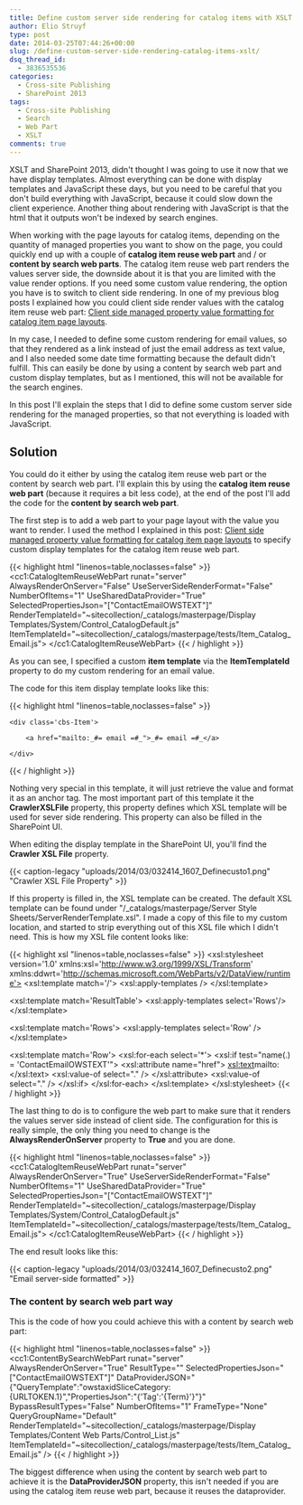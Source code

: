 ```yaml
---
title: Define custom server side rendering for catalog items with XSLT
author: Elio Struyf
type: post
date: 2014-03-25T07:44:26+00:00
slug: /define-custom-server-side-rendering-catalog-items-xslt/
dsq_thread_id:
  - 3836535536
categories:
  - Cross-site Publishing
  - SharePoint 2013
tags:
  - Cross-site Publishing
  - Search
  - Web Part
  - XSLT
comments: true
---
```


XSLT and SharePoint 2013, didn't thought I was going to use it now that we have display templates. Almost everything can be done with display templates and JavaScript these days, but you need to be careful that you don't build everything with JavaScript, because it could slow down the client experience. Another thing about rendering with JavaScript is that the html that it outputs won't be indexed by search engines.

When working with the page layouts for catalog items, depending on the quantity of managed properties you want to show on the page, you could quickly end up with a couple of **catalog item reuse web part** and / or **content by search web parts**. The catalog item reuse web part renders the values server side, the downside about it is that you are limited with the value render options. If you need some custom value rendering, the option you have is to switch to client side rendering. In one of my previous blog posts I explained how you could client side render values with the catalog item reuse web part: [Client side managed property value formatting for catalog item page layouts](https://www.eliostruyf.com/client-side-managed-property-value-formatting-catalog-item-page-layouts/).

In my case, I needed to define some custom rendering for email values, so that they rendered as a link instead of just the email address as text value, and I also needed some date time formatting because the default didn't fulfill. This can easily be done by using a content by search web part and custom display templates, but as I mentioned, this will not be available for the search engines.

In this post I'll explain the steps that I did to define some custom server side rendering for the managed properties, so that not everything is loaded with JavaScript.

## Solution

You could do it either by using the catalog item reuse web part or the content by search web part. I'll explain this by using the **catalog item reuse web part** (because it requires a bit less code), at the end of the post I'll add the code for the **content by search web part**.

The first step is to add a web part to your page layout with the value you want to render. I used the method I explained in this post: [Client side managed property value formatting for catalog item page layouts](https://www.eliostruyf.com/client-side-managed-property-value-formatting-catalog-item-page-layouts/) to specify custom display templates for the catalog item reuse web part.

{{< highlight html "linenos=table,noclasses=false" >}}
<cc1:CatalogItemReuseWebPart 
  runat="server" 
  AlwaysRenderOnServer="False" 
  UseServerSideRenderFormat="False" 
  NumberOfItems="1" 
  UseSharedDataProvider="True" 
  SelectedPropertiesJson="[&#34;ContactEmailOWSTEXT&#34;]" 
  RenderTemplateId="~sitecollection/_catalogs/masterpage/Display Templates/System/Control_CatalogDefault.js" 
  ItemTemplateId="~sitecollection/_catalogs/masterpage/tests/Item_Catalog_Email.js">
</cc1:CatalogItemReuseWebPart>
{{< / highlight >}}

As you can see, I specified a custom **item template** via the **ItemTemplateId** property to do my custom rendering for an email value.

The code for this item display template looks like this:

{{< highlight html "linenos=table,noclasses=false" >}}
<html xmlns:mso="urn:schemas-microsoft-com:office:office" xmlns:msdt="uuid:C2F41010-65B3-11d1-A29F-00AA00C14882">
<head>
<title>Catalog Email Item</title>

<!--[if gte mso 9]><xml>
<mso:CustomDocumentProperties>
<mso:TemplateHidden msdt:dt="string">0</mso:TemplateHidden>
<mso:ManagedPropertyMapping msdt:dt="string">&#39;Text&#39;:&#39;ContactEmailOWSTEXT&#39;</mso:ManagedPropertyMapping>
<mso:TargetControlType msdt:dt="string">;#Content Web Parts;#</mso:TargetControlType>
<mso:MasterPageDescription msdt:dt="string"></mso:MasterPageDescription>
<mso:ContentTypeId msdt:dt="string">0x0101002039C03B61C64EC4A04F5361F385106603</mso:ContentTypeId>
<mso:HtmlDesignAssociated msdt:dt="string">1</mso:HtmlDesignAssociated>
<mso:CrawlerXSLFile msdt:dt="string">http://elio.dev/_catalogs/masterpage/tests/email.xsl, http://elio.dev/_catalogs/masterpage/tests/email.xsl</mso:CrawlerXSLFile>
<mso:HtmlDesignPreviewUrl msdt:dt="string"></mso:HtmlDesignPreviewUrl>
</mso:CustomDocumentProperties>
</xml><![endif]-->
</head>
<body>
  <div id="Item_CatalogEmail">

<!--#_
  var email = $getItemValue(ctx, "Text");
_#-->

    <div class='cbs-Item'>
<!--#_
    if (!$isNull(email)) 
    { 
_#-->
        <a href="mailto:_#= email =#_">_#= email =#_</a>
<!--#_ 
    } 
_#-->
    </div>
  </div>
</body>
</html>
{{< / highlight >}}

Nothing very special in this template, it will just retrieve the value and format it as an anchor tag. The most important part of this template it the **CrawlerXSLFile** property, this property defines which XSL template will be used for sever side rendering. This property can also be filled in the SharePoint UI.

When editing the display template in the SharePoint UI, you'll find the **Crawler XSL File** property.

{{< caption-legacy "uploads/2014/03/032414_1607_Definecusto1.png" "Crawler XSL File Property" >}}

If this property is filled in, the XSL template can be created. The default XSL template can be found under "/_catalogs/masterpage/Server Style Sheets/ServerRenderTemplate.xsl". I made a copy of this file to my custom location, and started to strip everything out of this XSL file which I didn't need. This is how my XSL file content looks like:

{{< highlight xsl "linenos=table,noclasses=false" >}}
<xsl:stylesheet version='1.0' xmlns:xsl='http://www.w3.org/1999/XSL/Transform' xmlns:ddwrt='http://schemas.microsoft.com/WebParts/v2/DataView/runtime'>
  <xsl:template match='/'>
    <xsl:apply-templates />
  </xsl:template>

  <xsl:template match='ResultTable'>
    <xsl:apply-templates select='Rows'/>
  </xsl:template>

  <xsl:template match='Rows'>
    <xsl:apply-templates select='Row' />
  </xsl:template>

  <xsl:template match='Row'>
    <xsl:for-each select='*'>
      <xsl:if test="name(.) = 'ContactEmailOWSTEXT'">
        <a>
          <xsl:attribute name="href">
            <xsl:text>mailto:</xsl:text>
            <xsl:value-of select="." />
          </xsl:attribute>
          <xsl:value-of select="." />
        </a>
      </xsl:if>
    </xsl:for-each>
  </xsl:template>
</xsl:stylesheet>
{{< / highlight >}}

The last thing to do is to configure the web part to make sure that it renders the values server side instead of client side. The configuration for this is really simple, the only thing you need to change is the **AlwaysRenderOnServer** property to **True** and you are done.

{{< highlight html "linenos=table,noclasses=false" >}}
<cc1:CatalogItemReuseWebPart 
  runat="server" 
  AlwaysRenderOnServer="True" 
  UseServerSideRenderFormat="False" 
  NumberOfItems="1" 
  UseSharedDataProvider="True" 
  SelectedPropertiesJson="[&#34;ContactEmailOWSTEXT&#34;]" 
  RenderTemplateId="~sitecollection/_catalogs/masterpage/Display Templates/System/Control_CatalogDefault.js"
  ItemTemplateId="~sitecollection/_catalogs/masterpage/tests/Item_Catalog_Email.js">
</cc1:CatalogItemReuseWebPart>
{{< / highlight >}}

The end result looks like this:

{{< caption-legacy "uploads/2014/03/032414_1607_Definecusto2.png" "Email server-side formatted" >}}

### The content by search web part way

This is the code of how you could achieve this with a content by search web part:

{{< highlight html "linenos=table,noclasses=false" >}}
<cc1:ContentBySearchWebPart 
  runat="server" 
  AlwaysRenderOnServer="True" 
  ResultType=""
  SelectedPropertiesJson="[&quot;ContactEmailOWSTEXT&quot;]"
  DataProviderJSON="{&quot;QueryTemplate&quot;:&quot;owstaxidSliceCategory:{URLTOKEN.1}&quot;,&quot;PropertiesJson&quot;:&quot;{'Tag':'{Term}'}&quot;}" 
  BypassResultTypes="False"
  NumberOfItems="1"
  FrameType="None"
  QueryGroupName="Default"
  RenderTemplateId="~sitecollection/_catalogs/masterpage/Display Templates/Content Web Parts/Control_List.js"
  ItemTemplateId="~sitecollection/_catalogs/masterpage/tests/Item_Catalog_Email.js" />
{{< / highlight >}}

The biggest difference when using the content by search web part to achieve it is the **DataProviderJSON** property, this isn't needed if you are using the catalog item reuse web part, because it reuses the dataprovider.